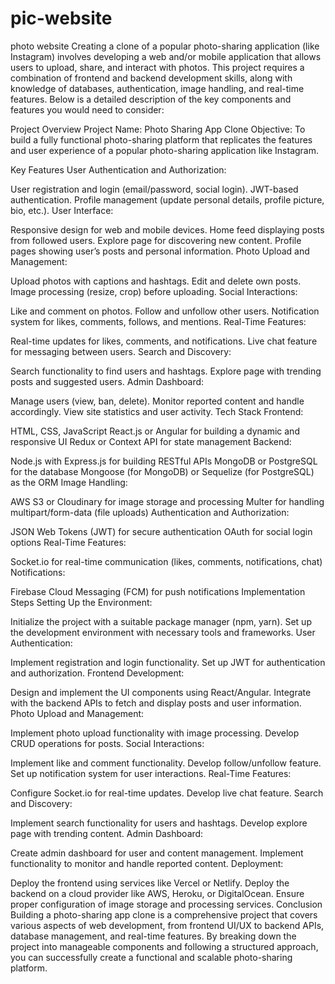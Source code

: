 # pic-website
 photo website
Creating a clone of a popular photo-sharing application (like Instagram) involves developing a web and/or mobile application that allows users to upload, share, and interact with photos. This project requires a combination of frontend and backend development skills, along with knowledge of databases, authentication, image handling, and real-time features. Below is a detailed description of the key components and features you would need to consider:

Project Overview
Project Name: Photo Sharing App Clone
Objective: To build a fully functional photo-sharing platform that replicates the features and user experience of a popular photo-sharing application like Instagram.

Key Features
User Authentication and Authorization:

User registration and login (email/password, social login).
JWT-based authentication.
Profile management (update personal details, profile picture, bio, etc.).
User Interface:

Responsive design for web and mobile devices.
Home feed displaying posts from followed users.
Explore page for discovering new content.
Profile pages showing user’s posts and personal information.
Photo Upload and Management:

Upload photos with captions and hashtags.
Edit and delete own posts.
Image processing (resize, crop) before uploading.
Social Interactions:

Like and comment on photos.
Follow and unfollow other users.
Notification system for likes, comments, follows, and mentions.
Real-Time Features:

Real-time updates for likes, comments, and notifications.
Live chat feature for messaging between users.
Search and Discovery:

Search functionality to find users and hashtags.
Explore page with trending posts and suggested users.
Admin Dashboard:

Manage users (view, ban, delete).
Monitor reported content and handle accordingly.
View site statistics and user activity.
Tech Stack
Frontend:

HTML, CSS, JavaScript
React.js or Angular for building a dynamic and responsive UI
Redux or Context API for state management
Backend:

Node.js with Express.js for building RESTful APIs
MongoDB or PostgreSQL for the database
Mongoose (for MongoDB) or Sequelize (for PostgreSQL) as the ORM
Image Handling:

AWS S3 or Cloudinary for image storage and processing
Multer for handling multipart/form-data (file uploads)
Authentication and Authorization:

JSON Web Tokens (JWT) for secure authentication
OAuth for social login options
Real-Time Features:

Socket.io for real-time communication (likes, comments, notifications, chat)
Notifications:

Firebase Cloud Messaging (FCM) for push notifications
Implementation Steps
Setting Up the Environment:

Initialize the project with a suitable package manager (npm, yarn).
Set up the development environment with necessary tools and frameworks.
User Authentication:

Implement registration and login functionality.
Set up JWT for authentication and authorization.
Frontend Development:

Design and implement the UI components using React/Angular.
Integrate with the backend APIs to fetch and display posts and user information.
Photo Upload and Management:

Implement photo upload functionality with image processing.
Develop CRUD operations for posts.
Social Interactions:

Implement like and comment functionality.
Develop follow/unfollow feature.
Set up notification system for user interactions.
Real-Time Features:

Configure Socket.io for real-time updates.
Develop live chat feature.
Search and Discovery:

Implement search functionality for users and hashtags.
Develop explore page with trending content.
Admin Dashboard:

Create admin dashboard for user and content management.
Implement functionality to monitor and handle reported content.
Deployment:

Deploy the frontend using services like Vercel or Netlify.
Deploy the backend on a cloud provider like AWS, Heroku, or DigitalOcean.
Ensure proper configuration of image storage and processing services.
Conclusion
Building a photo-sharing app clone is a comprehensive project that covers various aspects of web development, from frontend UI/UX to backend APIs, database management, and real-time features. By breaking down the project into manageable components and following a structured approach, you can successfully create a functional and scalable photo-sharing platform.
